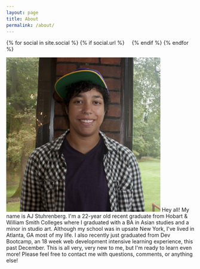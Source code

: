 ```yaml
---
layout: page
title: About
permalink: /about/
---
```


<div class="page-content">
  <div class="wrapper">
    {% for social in site.social %}
      {% if social.url %}
        <a class="icon-{{ social.icon }} social" href="{{ social.url }}">
          <i class="fa fa-{{ social.icon }}"></i>
        </a>
        &nbsp;&nbsp;&nbsp;
      {% endif %}
    {% endfor %}
  </div>
</div>

<p></p>

<img src="/assets/images/me.jpg" class="inline-blog-img">
Hey all! My name is AJ Stuhrenberg. I'm a 22-year old recent graduate from Hobart & William Smith Colleges where I graduated with a BA in Asian studies and a minor in studio art. Although my school was in upsate New York, I've lived in Atlanta, GA most of my life. I also recently just graduated from Dev Bootcamp, an 18 week web development intensive learning experience, this past December. This is all very, very new to me, but I'm ready to learn even more! Please feel free to contact me with questions, comments, or anything else!



